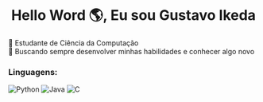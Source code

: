 <h1 align="center">Hello Word 🌎, Eu sou Gustavo Ikeda</h1>
<p align="left">
</p>
🧠 Estudante de Ciência da Computação<br>📕 Buscando sempre desenvolver minhas habilidades e conhecer algo novo
<h3 align="left">Linguagens:</h3>

![Python](https://img.shields.io/badge/python-3670A0?style=for-the-badge&logo=python&logoColor=ffdd54) ![Java](https://img.shields.io/badge/java-%23ED8B00.svg?style=for-the-badge&logo=openjdk&logoColor=white) ![C](https://img.shields.io/badge/c-%2300599C.svg?style=for-the-badge&logo=c&logoColor=white)

